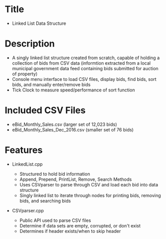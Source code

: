 # Title
- Linked List Data Structure

# Description
- A singly linked list structure created from scratch, capable of holding a collection of bids from CSV data (informtion extracted from a local municipal government data feed containing bids submitted for auction of property)
- Console menu interface to load CSV files, display bids, find bids, sort bids, and manually enter/remove bids
- Tick Clock to measure speed/performance of sort function

# Included CSV Files
- eBid_Monthly_Sales.csv (larger set of 12,023 bids)
- eBid_Monthly_Sales_Dec_2016.csv (smaller set of 76 bids)

# Features
- LinkedList.cpp
  + Structured to hold bid information
  + Append, Prepend, PrintList, Remove, Search Methods
  + Uses CSVparser to parse through CSV and load each bid into data structure
  + Singly linked list to iterate through nodes for printing bids, removing bids, and searching bids

- CSVparser.cpp
  + Public API used to parse CSV files
  + Determine if data sets are empty, corrupted, or don't exist
  + Determines if header exists/when to skip header
